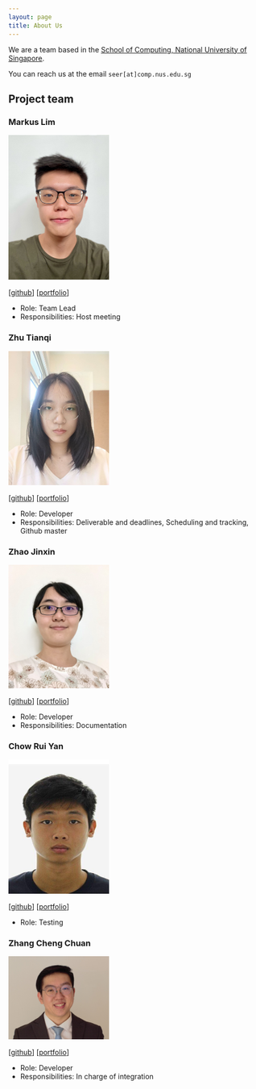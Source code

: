 ```yaml
---
layout: page
title: About Us
---
```


We are a team based in the [School of Computing, National University of Singapore](http://www.comp.nus.edu.sg).

You can reach us at the email `seer[at]comp.nus.edu.sg`

## Project team

### Markus Lim

<img src="images/markuslim24.png" width="200px">

[[github](https://github.com/markuslim24)]
[[portfolio](team/markus.md)]

* Role: Team Lead
* Responsibilities: Host meeting

### Zhu Tianqi

<img src="images/tianqi-zhu.png" width="200px">

[[github](http://github.com/Tianqi-Zhu)]
[[portfolio](team/Tianqi-Zhu.md)]

* Role: Developer
* Responsibilities: Deliverable and deadlines, Scheduling and tracking, Github master

### Zhao Jinxin

<img src="images/jinxinzhao315.png" width="200px">

[[github](http://github.com/JinxinZhao315)]
[[portfolio](team/jinxinzhao.md)]

* Role: Developer
* Responsibilities: Documentation

### Chow Rui Yan

<img src="images/chowruiyan.png" width="200px">

[[github](https://github.com/chowRuiYan)]
[[portfolio](team/chowruiyan.md)]

* Role: Testing

### Zhang Cheng Chuan

<img src="images/zhangchengchuan.png" width="200px">

[[github](http://github.com/zhangchengchuan)]
[[portfolio](team/chengchuan.md)]

* Role: Developer
* Responsibilities: In charge of integration

